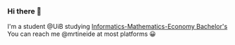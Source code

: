 ### Hi there 👋

I'm a student @UiB studying [Informatics-Mathematics-Economy Bachelor's](https://www.uib.no/en/studies/BATF-IM%C3%98)
You can reach me @mrtineide at most platforms 😀

<!--
**mrtineide/mrtineide** is a ✨ _special_ ✨ repository because its `README.md` (this file) appears on your GitHub profile.

Here are some ideas to get you started:

- 🔭 I’m currently working on ...
- 🌱 I’m currently learning ...
- 👯 I’m looking to collaborate on ...
- 🤔 I’m looking for help with ...
- 💬 Ask me about ...
- 📫 How to reach me: ...
- 😄 Pronouns: ...
- ⚡ Fun fact: ...
-->

